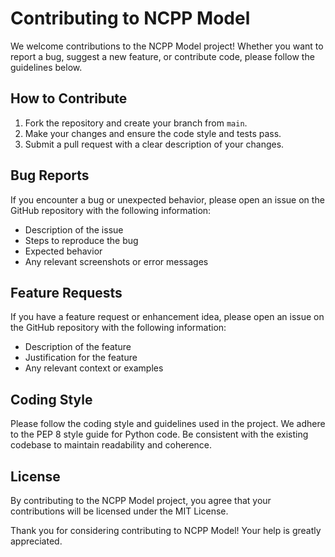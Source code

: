 # Contributing to NCPP Model

We welcome contributions to the NCPP Model project! Whether you want to report a bug, suggest a new feature, or contribute code, please follow the guidelines below.

## How to Contribute

1. Fork the repository and create your branch from `main`.
2. Make your changes and ensure the code style and tests pass.
3. Submit a pull request with a clear description of your changes.

## Bug Reports

If you encounter a bug or unexpected behavior, please open an issue on the GitHub repository with the following information:
- Description of the issue
- Steps to reproduce the bug
- Expected behavior
- Any relevant screenshots or error messages

## Feature Requests

If you have a feature request or enhancement idea, please open an issue on the GitHub repository with the following information:
- Description of the feature
- Justification for the feature
- Any relevant context or examples

## Coding Style


Please follow the coding style and guidelines used in the project. We adhere to the PEP 8 style guide for Python code. Be consistent with the existing codebase to maintain readability and coherence.

## License

By contributing to the NCPP Model project, you agree that your contributions will be licensed under the MIT License. 

Thank you for considering contributing to NCPP Model! Your help is greatly appreciated.